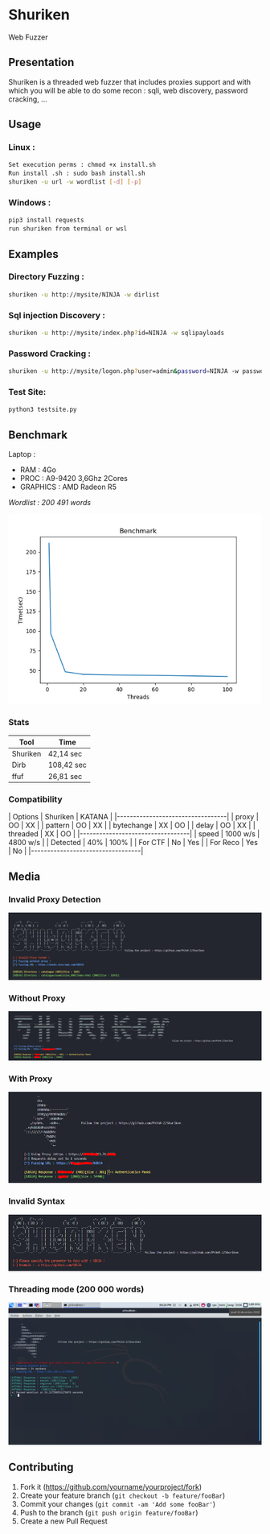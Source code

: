 # Shuriken
Web Fuzzer

## Presentation

Shuriken is a threaded web fuzzer that includes proxies support and with which you will be able to do some recon : sqli, web discovery, password cracking, ...

## Usage

### Linux :
```sh
Set execution perms : chmod +x install.sh
Run install .sh : sudo bash install.sh
shuriken -u url -w wordlist [-d] [-p]
```

### Windows :
```sh
pip3 install requests
run shuriken from terminal or wsl
```

## Examples

### Directory Fuzzing : 
```sh
shuriken -u http://mysite/NINJA -w dirlist
```
### Sql injection Discovery : 
```sh
shuriken -u http://mysite/index.php?id=NINJA -w sqlipayloads
```
### Password Cracking : 
```sh
shuriken -u http://mysite/logon.php?user=admin&password=NINJA -w passwords
```

### Test Site:
```sh
python3 testsite.py
```

## Benchmark

Laptop : 
  * RAM      : 4Go
  * PROC     : A9-9420 3,6Ghz 2Cores
  * GRAPHICS : AMD Radeon R5

_*Wordlist : 200 491 words*_

![](benchmark.png)

### Stats
|   Tool | Time                    |
|--------|-------------------------|
|Shuriken| 42,14 sec               |
| Dirb   | 108,42 sec              |
|  ffuf  | 26,81 sec               |


### Compatibility

|  Options   | Shuriken | KATANA   |
|----------------------------------|
| proxy      | OO       |   XX     |
| pattern    | OO       |   XX     |
| bytechange | XX       |   OO     |
| delay      | OO       |   XX     |
| threaded   | XX       |   OO     |
|----------------------------------|
| speed      | 1000 w/s | 4800 w/s |
| Detected   | 40%      | 100%     |
| For CTF    | No       | Yes      |
| For Reco   | Yes      | No       |
|----------------------------------|


## Media

### Invalid Proxy Detection
![](photo1.PNG)

### Without Proxy
![](photo2.PNG)

### With Proxy
![](photo3.PNG)

### Invalid Syntax
![](photo4.PNG)

### Threading mode (200 000 words)
![](photo5.png)

## Contributing

1. Fork it (<https://github.com/yourname/yourproject/fork>)
2. Create your feature branch (`git checkout -b feature/fooBar`)
3. Commit your changes (`git commit -am 'Add some fooBar'`)
4. Push to the branch (`git push origin feature/fooBar`)
5. Create a new Pull Request

